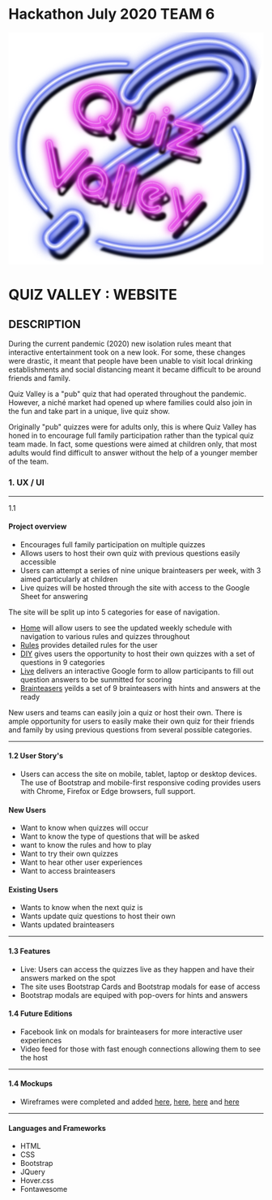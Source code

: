 # Hackathon July 2020 TEAM 6

![alt text](https://raw.githubusercontent.com/JDBennison/hackathon0720/master/assets/images/quiz_valley_neon_logo.png "Quiz Valley Logo")

# QUIZ VALLEY : WEBSITE

## DESCRIPTION

During the current pandemic (2020) new isolation rules meant that interactive entertainment took on a new look. For some, these changes were drastic, it meant that people have been unable to visit local drinking establishments and social distancing meant it became difficult to be around friends and family. 

Quiz Valley is a "pub" quiz that had operated throughout the pandemic. However, a niché market had opened up where families could also join in the fun and take part in a unique, live quiz show. 

Originally "pub" quizzes were for adults only, this is where Quiz Valley has honed in to encourage full family participation rather than the typical quiz team made. In fact, some questions were aimed at children only, that most adults would find difficult to answer without the help of a younger member of the team. 

### 1. UX / UI
---
1.1 
#### Project overview

+ Encourages full family participation on multiple quizzes
+ Allows users to host their own quiz with previous questions easily accessible
+ Users can attempt a series of nine unique brainteasers per week, with 3 aimed particularly at children
+ Live quizes will be hosted through the site with access to the Google Sheet for answering

The site will be split up into 5 categories for ease of navigation. 

+ [Home](https://github.com/JDBennison/hackathon0720/blob/master/index.html) will allow users to see the updated weekly schedule with navigation to various rules and quizzes throughout
+ [Rules](https://github.com/JDBennison/hackathon0720/blob/master/howtoplay.html) provides detailed rules for the user
+ [DIY](https://github.com/JDBennison/hackathon0720/blob/master/quizquestions.html) gives users the opportunity to host their own quizzes with a set of questions in 9 categories
+ [Live](https://github.com/JDBennison/hackathon0720/blob/master/playnow.html) delivers an interactive Google form to allow participants to fill out question answers to be sunmitted for scoring
+ [Brainteasers](https://github.com/JDBennison/hackathon0720/blob/master/brainteasers.html) yeilds a set of 9 brainteasers with hints and answers at the ready

New users and teams can easily join a quiz or host their own. There is ample opportunity for users to easily make their own quiz for their friends and family by using previous questions from several possible categories. 

---

#### 1.2 User Story's

+ Users can access the site on mobile, tablet, laptop or desktop devices. The use of Bootstrap and mobile-first responsive coding provides users with Chrome, Firefox or Edge browsers, full support. 

#### New Users

+ Want to know when quizzes will occur
+ Want to know the type of questions that will be asked
+ want to know the rules and how to play
+ Want to try their own quizzes 
+ Want to hear other user experiences
+ Want to access brainteasers

#### Existing Users

+ Wants to know when the next quiz is
+ Wants update quiz questions to host their own
+ Wants updated brainteasers

---


#### 1.3 Features

+ Live: Users can access the quizzes live as they happen and have their answers marked on the spot
+ The site uses Bootstrap Cards and Bootstrap modals for ease of access
+ Bootstrap modals are equiped with pop-overs for hints and answers

#### 1.4 Future Editions

+ Facebook link on modals for brainteasers for more interactive user experiences
+ Video feed for those with fast enough connections allowing them to see the host

---
#### 1.4 Mockups

+ Wireframes were completed and added [here](https://github.com/JDBennison/hackathon0720/blob/master/assets/mockups/Quiz%20Valley%20home%20wireframe.png), [here](https://github.com/JDBennison/hackathon0720/blob/master/assets/mockups/How%20To%20Play.png), [here](https://github.com/JDBennison/hackathon0720/blob/master/assets/mockups/past_quiz_wireframes.png) and [here](https://github.com/JDBennison/hackathon0720/blob/master/assets/mockups/popquizVideoForm.jpg)

---

#### Languages and Frameworks

-   HTML
-   CSS
-   Bootstrap
-   JQuery
-   Hover.css
-   Fontawesome



